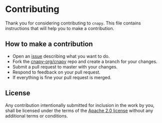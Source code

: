 # Contributing

Thank you for considering contributing to `cnapy`.
This file contains instructions that will help you to make a contribution.

## How to make a contribution

* Open an [issue](https://github.com/klamt-lab/cnapy/issues/new) describing what you want to do.
* Fork the [cnapy-org/cnapy](https://github.com/klamt-lab/cnapy/) repo and create a branch for your changes.
* Submit a pull request to master with your changes.
* Respond to feedback on your pull request.
* If everything is fine your pull request is merged.

## License

Any contribution intentionally submitted for inclusion in the work by you, shall be licensed under the terms of the [Apache 2.0 license](https://github.com/klamt-lab/cnapy/blob/master/LICENSE) without any additional terms or conditions.
